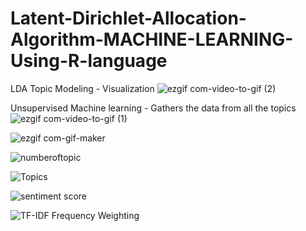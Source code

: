 # Latent-Dirichlet-Allocation-Algorithm-MACHINE-LEARNING-Using-R-language


LDA Topic Modeling - Visualization
![ezgif com-video-to-gif (2)](https://user-images.githubusercontent.com/59985283/77003538-837a5780-6998-11ea-9c93-34a0d7240ae6.gif)

Unsupervised Machine learning - Gathers the data from all the topics
![ezgif com-video-to-gif (1)](https://user-images.githubusercontent.com/59985283/76998933-d18b5d00-6990-11ea-91ae-5c5ef39c713f.gif)


![ezgif com-gif-maker](https://user-images.githubusercontent.com/59985283/77000963-22508500-6994-11ea-8715-e89d3cf7625c.gif)



![numberoftopic](https://user-images.githubusercontent.com/59985283/77003764-e9ff7580-6998-11ea-99c3-0a62f4aa8b9f.png)

![Topics](https://user-images.githubusercontent.com/59985283/77003771-eec42980-6998-11ea-85f9-7d4474406b96.png)

![sentiment score](https://user-images.githubusercontent.com/59985283/77003786-f4217400-6998-11ea-91cd-8f7282953f22.png)

![TF-IDF Frequency Weighting](https://user-images.githubusercontent.com/59985283/77003792-f683ce00-6998-11ea-8a3f-4741546a97ac.png)
